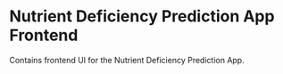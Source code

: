 # Nutrient Deficiency Prediction App Frontend

Contains frontend UI for the Nutrient Deficiency Prediction App.
